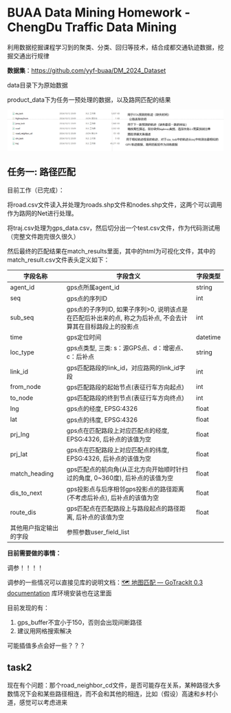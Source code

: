 # BUAA Data Mining Homework - ChengDu Traffic Data Mining

利用数据挖掘课程学习到的聚类、分类、回归等技术，结合成都交通轨迹数据，挖掘交通出行规律

**数据集**：https://github.com/yyf-buaa/DM_2024_Dataset

data目录下为原始数据

product_data下为任务一预处理的数据，以及路网匹配的结果

![analysis](.\pic\analysis.png)

## 任务一: 路径匹配

目前工作（已完成）：

将road.csv文件读入并处理为roads.shp文件和nodes.shp文件，这两个可以调用作为路网的Net进行处理。

将traj.csv处理为gps_data.csv，然后切分出一个test.csv文件，作为代码测试用（完整文件跑完很久很久）

然后最终的匹配结果在match_results里面，其中的html为可视化文件，其中的match_result.csv文件表头定义如下：

| 字段名称               | 字段含义                                                     | 字段类型 |
| ---------------------- | ------------------------------------------------------------ | -------- |
| agent_id               | gps点所属agent_id                                            | string   |
| seq                    | gps点的序列ID                                                | int      |
| sub_seq                | gps点的子序列ID, 如果子序列>0, 说明该点是在匹配后补出来的点, 称之为后补点, 不会去计算其在目标路段上的投影点 | int      |
| time                   | gps定位时间                                                  | datetime |
| loc_type               | gps点类型, 三类: s：源GPS点、d：增密点、c：后补点            | string   |
| link_id                | gps匹配路段的link_id，对应路网的link_id字段                  | int      |
| from_node              | gps匹配路段的起始节点(表征行车方向起点)                      | int      |
| to_node                | gps匹配路段的终到节点(表征行车方向终点)                      | int      |
| lng                    | gps点的经度, EPSG:4326                                       | float    |
| lat                    | gps点的纬度, EPSG:4326                                       | float    |
| prj_lng                | gps点在匹配路段上对应匹配点的经度, EPSG:4326, 后补点的该值为空 | float    |
| prj_lat                | gps点在匹配路段上对应匹配点的纬度, EPSG:4326, 后补点的该值为空 | float    |
| match_heading          | gps匹配点的航向角(从正北方向开始顺时针扫过的角度, 0~360度), 后补点的该值为空 | float    |
| dis_to_next            | gps投影点与后序相邻gps投影点的路径距离(不考虑后补点), 后补点的该值为空 | float    |
| route_dis              | gps匹配点在匹配路段上与路段起点的路径距离, 后补点的该值为空  | float    |
| 其他用户指定输出的字段 | 参照参数user_field_list                                      |          |

**目前需要做的事情：**

调参！！！！

调参的一些情况可以直接见库的说明文档：[🗺️ 地图匹配 — GoTrackIt 0.3 documentation](https://gotrackit.readthedocs.io/en/latest/地图匹配.html#id2) 库环境安装也在这里面

目前发现的有：

1. gps_buffer不宜小于150，否则会出现间断路径
2. 建议用网格搜索解决



可能插值多点会好一些？？？

## task2

现在有个问题：那个road_neighbor_cd文件，是否可能存在关系，某种路径大多数情况下会和某些路径相连，而不会和其他的相连，比如（假设）高速和乡村小道，感觉可以考虑进来
